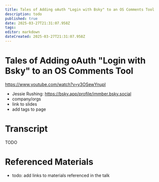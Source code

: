 ```yaml
---
title: Tales of Adding oAuth "Login with Bsky" to an OS Comments Tool
description: todo
published: true
date: 2025-03-27T21:31:07.958Z
tags: 
editor: markdown
dateCreated: 2025-03-27T21:31:07.958Z
---
```


# Tales of Adding oAuth "Login with Bsky" to an OS Comments Tool
https://www.youtube.com/watch?v=y3OSewYnupI
- Jessie Rushing: https://bsky.app/profile/immber.bsky.social
- company/orgs
- link to slides
- add tags to page

# Transcript
TODO

# Referenced Materials
- todo: add links to materials referenced in the talk